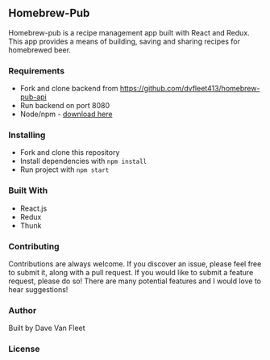 ## Homebrew-Pub

Homebrew-pub is a recipe management app built with React and Redux.  This app provides a means of building, saving and sharing recipes for homebrewed beer.

### Requirements

* Fork and clone backend from https://github.com/dvfleet413/homebrew-pub-api
* Run backend on port 8080
* Node/npm - [download here](https://nodejs.org/en/)

### Installing

* Fork and clone this repository
* Install dependencies with `npm install`
* Run project with `npm start`

### Built With

* React.js
* Redux
* Thunk

### Contributing

Contributions are always welcome.  If you discover an issue, please feel free to submit it, along with a pull request. If you would like to submit a feature request, please do so! There are many potential features and I would love to hear suggestions!

### Author

Built by Dave Van Fleet 

### License
